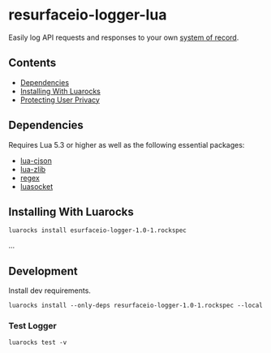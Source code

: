 # resurfaceio-logger-lua
Easily log API requests and responses to your own <a href="https://resurface.io">system of record</a>.

## Contents

<ul>
<li><a href="#dependencies">Dependencies</a></li>
<li><a href="#installing_with_luarocks">Installing With Luarocks</a></li>
<li><a href="#privacy">Protecting User Privacy</a></li>
</ul>

<a name="dependencies"/>

## Dependencies
Requires Lua 5.3 or higher as well as the following essential packages:
- [lua-cjson](https://www.kyne.com.au/~mark/software/lua-cjson.php)
- [lua-zlib](https://github.com/brimworks/lua-zlib)
- [regex](https://github.com/mah0x211/lua-regex)
- [luasocket](https://github.com/diegonehab/luasocket)

<a name="installing_with_luarocks"/>

## Installing With Luarocks
```
luarocks install esurfaceio-logger-1.0-1.rockspec
```
...
## Development
Install dev requirements.

```
luarocks install --only-deps resurfaceio-logger-1.0-1.rockspec --local
```

### Test Logger

```
luarocks test -v
```

